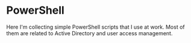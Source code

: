 # PowerShell

Here I'm collecting simple PowerShell scripts that I use at work. Most of them are related to Active Directory and user access management.
